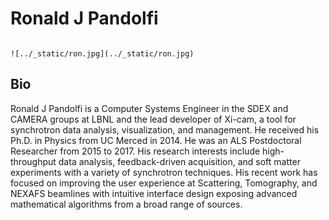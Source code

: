 
# Ronald J Pandolfi

```{div} headshot-main align-center 

![../_static/ron.jpg](../_static/ron.jpg)

```

## Bio

Ronald J Pandolfi is a Computer Systems Engineer in the SDEX and CAMERA groups at LBNL and the lead developer of Xi-cam, a tool for
synchrotron data analysis, visualization, and management. He received his Ph.D. in Physics from UC Merced in 2014. He
was an ALS Postdoctoral Researcher from 2015 to 2017. His research interests include high-throughput data analysis,
feedback-driven acquisition, and soft matter experiments with a variety of synchrotron techniques. His recent work has
focused on improving the user experience at Scattering, Tomography, and NEXAFS beamlines with intuitive interface design
exposing advanced mathematical algorithms from a broad range of sources.
